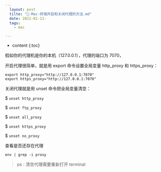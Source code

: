 ```yaml
---
  layout: post
  tilte: "🍎-Mac-终端开启和关闭代理的方法.md"
  date: 2021-01-11-
  tags: 
    - mac

---
```



* content
{:toc}


假如你的代理机是你的本机（127.0.0.1），代理的端口为 7070，


开启代理很简单，就是用 export 命令设置全局变量 http_proxy 和 https_proxy：
```
export http_proxy="http://127.0.0.1:7070"
export https_proxy="http://127.0.0.1:7070"
```
关闭代理就是用 unset 命令把全局变量清空：

$ `unset http_proxy`

$ `unset ftp_proxy`

$ `unset all_proxy`

$ `unset https_proxy`

$ `unset no_proxy`

查看是否还存在代理
```
env | grep -i proxy
```
> ps : 清空代理需要重新打开 terminal
